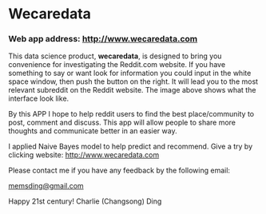 # Wecaredata

### Web app address: http://www.wecaredata.com

This data science product, **wecaredata**, is designed to bring you convenience for investigating the Reddit.com website. If you have something to say or want look for information you could input in the white space window, then push the button on the right. It will lead you to the most relevant subreddit on the Reddit website. The image above shows what the interface look like.

By this APP I hope to help reddit users to find the best place/community to post, comment and discuss. This app will allow people to share more thoughts and communicate better in an easier way.

I applied Naive Bayes model to help predict and recommend. Give a try by clicking website: http://www.wecaredata.com

Please contact me if you have any feedback by the following email:

memsding@gmail.com

Happy 21st century! 
Charlie (Changsong) Ding